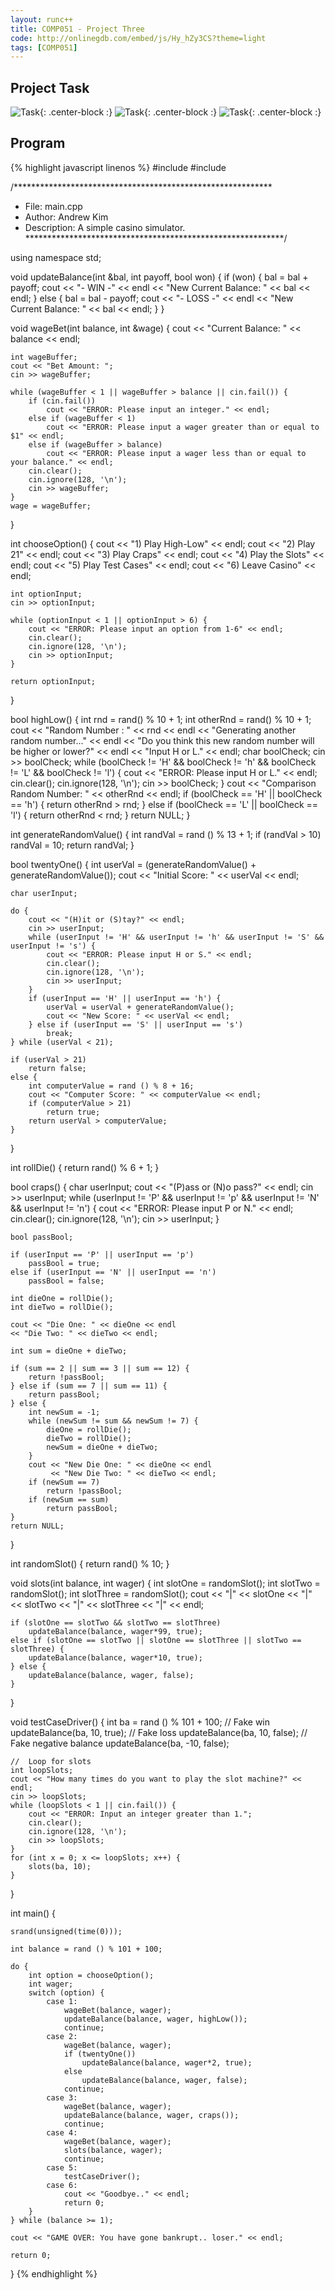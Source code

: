 ```yaml
---
layout: runc++
title: COMP051 - Project Three
code: http://onlinegdb.com/embed/js/Hy_hZy3CS?theme=light
tags: [COMP051]
---
```


## Project Task

![Task](http://andrewjkim.me/college/COMP051/PROJECT_THREE/1.jpg){: .center-block :}
![Task](http://andrewjkim.me/college/COMP051/PROJECT_THREE/2.jpg){: .center-block :}
![Task](http://andrewjkim.me/college/COMP051/PROJECT_THREE/3.jpg){: .center-block :}

## Program

{% highlight javascript linenos %}
#include <iostream>
#include <ctime>

/***********************************************************
 * File: main.cpp
 * Author: Andrew Kim
 * Description: A simple casino simulator.
 ***********************************************************/

using namespace std;

void updateBalance(int &bal, int payoff, bool won) {
    if (won) {
        bal = bal + payoff;
        cout << "- WIN -" << endl << "New Current Balance: " << bal << endl;
    } else {
        bal = bal - payoff;
        cout << "- LOSS -" << endl << "New Current Balance: " << bal << endl;
    }
}

void wageBet(int balance, int &wage) {
    cout << "Current Balance: " << balance << endl;

    int wageBuffer;
    cout << "Bet Amount: ";
    cin >> wageBuffer;

    while (wageBuffer < 1 || wageBuffer > balance || cin.fail()) {
        if (cin.fail())
            cout << "ERROR: Please input an integer." << endl;
        else if (wageBuffer < 1)
            cout << "ERROR: Please input a wager greater than or equal to $1" << endl;
        else if (wageBuffer > balance)
            cout << "ERROR: Please input a wager less than or equal to your balance." << endl;
        cin.clear();
        cin.ignore(128, '\n');
        cin >> wageBuffer;
    }
    wage = wageBuffer;
}

int chooseOption() {
    cout << "1) Play High-Low" << endl;
    cout << "2) Play 21" << endl;
    cout << "3) Play Craps" << endl;
    cout << "4) Play the Slots" << endl;
    cout << "5) Play Test Cases" << endl;
    cout << "6) Leave Casino" << endl;

    int optionInput;
    cin >> optionInput;

    while (optionInput < 1 || optionInput > 6) {
        cout << "ERROR: Please input an option from 1-6" << endl;
        cin.clear();
        cin.ignore(128, '\n');
        cin >> optionInput;
    }

    return optionInput;
}

bool highLow() {
    int rnd = rand() % 10 + 1;
    int otherRnd = rand() % 10 + 1;
    cout << "Random Number : " << rnd << endl
    << "Generating another random number..." << endl
    << "Do you think this new random number will be higher or lower?" << endl
    << "Input H or L." << endl;
    char boolCheck;
    cin >> boolCheck;
    while (boolCheck != 'H' && boolCheck != 'h' && boolCheck != 'L' && boolCheck != 'l') {
        cout << "ERROR: Please input H or L." << endl;
        cin.clear();
        cin.ignore(128, '\n');
        cin >> boolCheck;
    }
    cout << "Comparison Random Number: " << otherRnd << endl;
    if (boolCheck == 'H' || boolCheck == 'h') {
        return otherRnd > rnd;
    } else if (boolCheck == 'L' || boolCheck == 'l') {
        return otherRnd < rnd;
    }
    return NULL;
}

int generateRandomValue() {
    int randVal = rand () % 13 + 1;
    if (randVal > 10)
        randVal = 10;
    return randVal;
}

bool twentyOne() {
    int userVal = (generateRandomValue() + generateRandomValue());
    cout << "Initial Score: " << userVal << endl;

    char userInput;

    do {
        cout << "(H)it or (S)tay?" << endl;
        cin >> userInput;
        while (userInput != 'H' && userInput != 'h' && userInput != 'S' && userInput != 's') {
            cout << "ERROR: Please input H or S." << endl;
            cin.clear();
            cin.ignore(128, '\n');
            cin >> userInput;
        }
        if (userInput == 'H' || userInput == 'h') {
            userVal = userVal + generateRandomValue();
            cout << "New Score: " << userVal << endl;
        } else if (userInput == 'S' || userInput == 's')
            break;
    } while (userVal < 21);

    if (userVal > 21)
        return false;
    else {
        int computerValue = rand () % 8 + 16;
        cout << "Computer Score: " << computerValue << endl;
        if (computerValue > 21)
            return true;
        return userVal > computerValue;
    }
}

int rollDie() {
    return rand() % 6 + 1;
}

bool craps() {
    char userInput;
    cout << "(P)ass or (N)o pass?" << endl;
    cin >> userInput;
    while (userInput != 'P' && userInput != 'p' && userInput != 'N' && userInput != 'n') {
        cout << "ERROR: Please input P or N." << endl;
        cin.clear();
        cin.ignore(128, '\n');
        cin >> userInput;
    }

    bool passBool;

    if (userInput == 'P' || userInput == 'p')
        passBool = true;
    else if (userInput == 'N' || userInput == 'n')
        passBool = false;

    int dieOne = rollDie();
    int dieTwo = rollDie();

    cout << "Die One: " << dieOne << endl
    << "Die Two: " << dieTwo << endl;

    int sum = dieOne + dieTwo;

    if (sum == 2 || sum == 3 || sum == 12) {
        return !passBool;
    } else if (sum == 7 || sum == 11) {
        return passBool;
    } else {
        int newSum = -1;
        while (newSum != sum && newSum != 7) {
            dieOne = rollDie();
            dieTwo = rollDie();
            newSum = dieOne + dieTwo;
        }
        cout << "New Die One: " << dieOne << endl
             << "New Die Two: " << dieTwo << endl;
        if (newSum == 7)
            return !passBool;
        if (newSum == sum)
            return passBool;
    }
    return NULL;
}

int randomSlot() {
    return rand() % 10;
}

void slots(int balance, int wager) {
    int slotOne = randomSlot();
    int slotTwo = randomSlot();
    int slotThree = randomSlot();
    cout << "|" << slotOne << "|" << slotTwo << "|" << slotThree << "|" << endl;

    if (slotOne == slotTwo && slotTwo == slotThree)
        updateBalance(balance, wager*99, true);
    else if (slotOne == slotTwo || slotOne == slotThree || slotTwo == slotThree) {
        updateBalance(balance, wager*10, true);
    } else {
        updateBalance(balance, wager, false);
    }
}

void testCaseDriver() {
    int ba = rand () % 101 + 100;
    // Fake win
    updateBalance(ba, 10, true);
    // Fake loss
    updateBalance(ba, 10, false);
    // Fake negative balance
    updateBalance(ba, -10, false);

    //  Loop for slots
    int loopSlots;
    cout << "How many times do you want to play the slot machine?" << endl;
    cin >> loopSlots;
    while (loopSlots < 1 || cin.fail()) {
        cout << "ERROR: Input an integer greater than 1.";
        cin.clear();
        cin.ignore(128, '\n');
        cin >> loopSlots;
    }
    for (int x = 0; x <= loopSlots; x++) {
        slots(ba, 10);
    }

}

int main() {

    srand(unsigned(time(0)));

    int balance = rand () % 101 + 100;

    do {
        int option = chooseOption();
        int wager;
        switch (option) {
            case 1:
                wageBet(balance, wager);
                updateBalance(balance, wager, highLow());
                continue;
            case 2:
                wageBet(balance, wager);
                if (twentyOne())
                    updateBalance(balance, wager*2, true);
                else
                    updateBalance(balance, wager, false);
                continue;
            case 3:
                wageBet(balance, wager);
                updateBalance(balance, wager, craps());
                continue;
            case 4:
                wageBet(balance, wager);
                slots(balance, wager);
                continue;
            case 5:
                testCaseDriver();
            case 6:
                cout << "Goodbye.." << endl;
                return 0;
        }
    } while (balance >= 1);

    cout << "GAME OVER: You have gone bankrupt.. loser." << endl;

    return 0;
}
{% endhighlight %}
